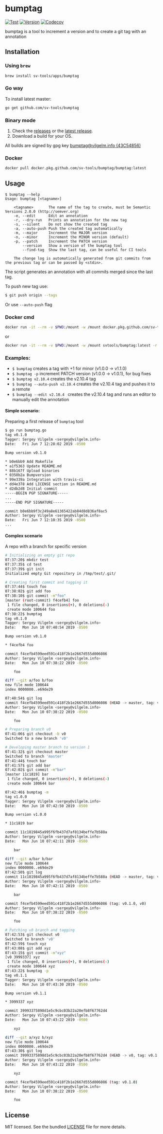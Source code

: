# bumptag

[![Test](https://img.shields.io/github/workflow/status/sv-tools/bumptag/Test%20Master%20Branch)](https://github.com/sv-tools/bumptag/actions?query=workflow%3A%22Test+Master+Branch%22)
[![Version](https://img.shields.io/github/release/sv-tools/bumptag.svg)](https://github.com/sv-tools/bumptag/releases/)
[![Codecov](https://img.shields.io/codecov/c/github/sv-tools/bumptag)](https://codecov.io/gh/sv-tools/bumptag)

bumptag is a tool to increment a version and to create a git tag with an annotation

## Installation

### Using `brew`
```bash
brew install sv-tools/apps/bumptag
```

### Go way
To install latest master:
```bash
go get github.com/sv-tools/bumptag
```

### Binary mode

1. Check the [releases](https://github.com/sv-tools/bumptag/releases)
or the [latest release](https://github.com/sv-tools/bumptag/releases/latest).
2. Download a build for your OS.

All builds are signed by gpg key [bumptag@vilgelm.info (43C54856)](https://keys.openpgp.org/search?q=bumptag%40vilgelm.info)

### Docker
```bash
docker pull docker.pkg.github.com/sv-tools/bumptag/bumptag:latest
```

## Usage

```
$ bumptag --help
Usage: bumptag [<tagname>]

    <tagname>       The name of the tag to create, must be Semantic Versions 2.0.0 (http://semver.org)
    -e, --edit      Edit an annotation
    -r, --dry-run   Prints an annotation for the new tag
    -s, --silent    Do not show the created tag
    -a, --auto-push Push the created tag automatically
    -m, --major     Increment the MAJOR version
    -n, --minor     Increment the MINOR version (default)
    -p, --patch     Increment the PATCH version
        --version   Show a version of the bumptag tool
        --find-tag  Show the last tag, can be useful for CI tools

    The change log is automatically generated from git commits from the previous tag or can be passed by <stdin>.
```

The script generates an annotation with all commits merged since the last tag.

To push new tag use:
```bash
$ git push origin --tags
```

Or use `--auto-push` flag

### Docker cmd

```bash
docker run -it --rm -v $PWD:/mount -w /mount docker.pkg.github.com/sv-tools/bumptag/bumptag:latest -r
```

or

```bash
docker run -it --rm -v $PWD:/mount -w /mount svtools/bumptag:latest -r
```

### Examples:

* ```$ bumptag``` creates a tag with +1 for minor (v1.0.0 -> v1.1.0)
* ```$ bumptag -p``` increment PATCH version (v1.0.0 -> v1.0.1), for bug fixes
* ```$ bumptag v2.10.4``` creates the v2.10.4 tag
* ```$ bumptag --auto-push v2.10.4``` creates the v2.10.4 tag and pushes it to a remote
* ```$ bumptag --edit v2.10.4 ``` creates the v2.10.4 tag and runs an editor to manually edit the annotation

#### Simple scenario:
Preparing a first release of `bumptag` tool
```bash
$ go run bumptag.go
tag v0.1.0
Tagger: Sergey Vilgelm <sergey@vilgelm.info>
Date:   Fri Jun 7 12:28:02 2019 -0500

Bump version v0.1.0

* b0e6bb9 Add Makefile
* a1f5363 Update README.md
* 88b167f Upload binaries
* 0358b2a Bumpversion
* 99e339a Integration with travis-ci
* dd4e378 Add LICENSE section in README.md
* d2db2d8 Initial commit
-----BEGIN PGP SIGNATURE-----
...
-----END PGP SIGNATURE-----

commit b0e6bb9f3c249a8e61365422ab84d8d836af8ac5
Author: Sergey Vilgelm <sergey@vilgelm.info>
Date:   Fri Jun 7 12:10:35 2019 -0500
...
```

#### Complex scenario
A repo with a branch for specific version
```bash
# Initializing an empty git repo
07:37:20$ mkdir test
07:37:35$ cd test
07:37:39$ git init
Initialized empty Git repository in /tmp/test/.git/

# Creating first commit and tagging it
07:37:44$ touch foo
07:38:02$ git add foo
07:38:10$ git commit -m"foo"
[master (root-commit) f4cefb4] foo
 1 file changed, 0 insertions(+), 0 deletions(-)
 create mode 100644 foo
07:38:22$ bumptag
tag v0.1.0
Tagger: Sergey Vilgelm <sergey@vilgelm.info>
Date:   Mon Jun 10 07:40:54 2019 -0500

Bump version v0.1.0

* f4cefb4 foo

commit f4cefb4599eed591c418f2b1e2667d555d006086
Author: Sergey Vilgelm <sergey@vilgelm.info>
Date:   Mon Jun 10 07:38:22 2019 -0500

    foo

diff --git a/foo b/foo
new file mode 100644
index 0000000..e69de29

07:40:54$ git log
commit f4cefb4599eed591c418f2b1e2667d555d006086 (HEAD -> master, tag: v0.1.0)
Author: Sergey Vilgelm <sergey@vilgelm.info>
Date:   Mon Jun 10 07:38:22 2019 -0500

    foo

# Preparing branch v0
07:41:06$ git checkout -b v0
Switched to a new branch 'v0'

# Developing master branch to version 1
07:41:32$ git checkout master
Switched to branch 'master'
07:41:44$ touch bar
07:41:57$ git add bar
07:42:02$ git commit -m"bar"
[master 11c1819] bar
 1 file changed, 0 insertions(+), 0 deletions(-)
 create mode 100644 bar

07:42:46$ bumptag -m
tag v1.0.0
Tagger: Sergey Vilgelm <sergey@vilgelm.info>
Date:   Mon Jun 10 07:42:50 2019 -0500

Bump version v1.0.0

* 11c1819 bar

commit 11c1819845a995f6fb437d7af8134beffe7b588a
Author: Sergey Vilgelm <sergey@vilgelm.info>
Date:   Mon Jun 10 07:42:11 2019 -0500

    bar

diff --git a/bar b/bar
new file mode 100644
index 0000000..e69de29
07:42:50$ git log
commit 11c1819845a995f6fb437d7af8134beffe7b588a (HEAD -> master, tag: v1.0.0)
Author: Sergey Vilgelm <sergey@vilgelm.info>
Date:   Mon Jun 10 07:42:11 2019 -0500

    bar

commit f4cefb4599eed591c418f2b1e2667d555d006086 (tag: v0.1.0, v0)
Author: Sergey Vilgelm <sergey@vilgelm.info>
Date:   Mon Jun 10 07:38:22 2019 -0500

    foo

# Patching v0 branch and tagging
07:42:53$ git checkout v0
Switched to branch 'v0'
07:42:59$ touch xyz
07:43:08$ git add xyz
07:43:15$ git commit -m"xyz"
[v0 3999337] xyz
 1 file changed, 0 insertions(+), 0 deletions(-)
 create mode 100644 xyz
07:43:22$ bumptag -p
tag v0.1.1
Tagger: Sergey Vilgelm <sergey@vilgelm.info>
Date:   Mon Jun 10 07:43:30 2019 -0500

Bump version v0.1.1

* 3999337 xyz

commit 39993375898d1e5c9cbc03b22a20efb8f67762d4
Author: Sergey Vilgelm <sergey@vilgelm.info>
Date:   Mon Jun 10 07:43:22 2019 -0500

    xyz

diff --git a/xyz b/xyz
new file mode 100644
index 0000000..e69de29
07:43:30$ git log
commit 39993375898d1e5c9cbc03b22a20efb8f67762d4 (HEAD -> v0, tag: v0.1.1)
Author: Sergey Vilgelm <sergey@vilgelm.info>
Date:   Mon Jun 10 07:43:22 2019 -0500

    xyz

commit f4cefb4599eed591c418f2b1e2667d555d006086 (tag: v0.1.0)
Author: Sergey Vilgelm <sergey@vilgelm.info>
Date:   Mon Jun 10 07:38:22 2019 -0500

    foo
```

## License

MIT licensed. See the bundled [LICENSE](LICENSE) file for more details.
